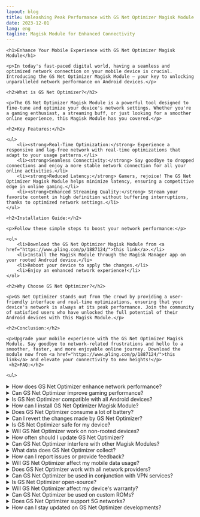 ```yaml
---
layout: blog
title: Unleashing Peak Performance with GS Net Optimizer Magisk Module
date: 2023-12-01
lang: eng
tagline: Magisk Module for Enhanced Connectivity
---
```



<html>

<head>
    <title>GS Net Optimizer Magisk Module</title>
    <!-- Add your SEO-friendly meta tags here -->
</head>

<body>

    <h1>Enhance Your Mobile Experience with GS Net Optimizer Magisk Module</h1>

    <p>In today's fast-paced digital world, having a seamless and optimized network connection on your mobile device is crucial. Introducing the GS Net Optimizer Magisk Module – your key to unlocking unparalleled network performance on Android devices.</p>

    <h2>What is GS Net Optimizer?</h2>

    <p>The GS Net Optimizer Magisk Module is a powerful tool designed to fine-tune and optimize your device's network settings. Whether you're a gaming enthusiast, a streaming buff, or just looking for a smoother online experience, this Magisk Module has you covered.</p>

    <h2>Key Features:</h2>

    <ul>
        <li><strong>Real-Time Optimization:</strong> Experience a responsive and lag-free network with real-time optimizations that adapt to your usage patterns.</li>
        <li><strong>Seamless Connectivity:</strong> Say goodbye to dropped connections and enjoy a more stable network connection for all your online activities.</li>
        <li><strong>Reduced Latency:</strong> Gamers, rejoice! The GS Net Optimizer Magisk Module helps minimize latency, ensuring a competitive edge in online gaming.</li>
        <li><strong>Enhanced Streaming Quality:</strong> Stream your favorite content in high definition without buffering interruptions, thanks to optimized network settings.</li>
    </ul>

    <h2>Installation Guide:</h2>

    <p>Follow these simple steps to boost your network performance:</p>

    <ol>
        <li>Download the GS Net Optimizer Magisk Module from <a href="https://www.pling.com/p/1887124/">this link</a>.</li>
        <li>Install the Magisk Module through the Magisk Manager app on your rooted Android device.</li>
        <li>Reboot your device to apply the changes.</li>
        <li>Enjoy an enhanced network experience!</li>
    </ol>

    <h2>Why Choose GS Net Optimizer?</h2>

    <p>GS Net Optimizer stands out from the crowd by providing a user-friendly interface and real-time optimizations, ensuring that your device's network is always at its peak performance. Join the community of satisfied users who have unlocked the full potential of their Android devices with this Magisk Module.</p>

    <h2>Conclusion:</h2>

    <p>Upgrade your mobile experience with the GS Net Optimizer Magisk Module. Say goodbye to network-related frustrations and hello to a smoother, faster, and more enjoyable online journey. Download the module now from <a href="https://www.pling.com/p/1887124/">this link</a> and elevate your connectivity to new heights!</p>
     <h2>FAQ:</h2>

    <ul>

<!--[ Accordion start ]-->
<div class='showH' itemscope='' itemtype='https://schema.org/FAQPage'>

  <!-- FAQ 1 -->
  <details class='ac' itemscope='' itemprop='mainEntity' itemtype='https://schema.org/Question'>
    <summary itemprop='name'>How does GS Net Optimizer enhance network performance?</summary>
    <div class='aC' itemscope='' itemprop='acceptedAnswer' itemtype='https://schema.org/Answer'>
      <p itemprop='text'>GS Net Optimizer works by implementing real-time optimizations, adapting to your usage patterns for a more responsive and lag-free network experience.</p>
    </div>
  </details>

  <!-- FAQ 2 -->
  <details class='ac alt' itemscope='' itemprop='mainEntity' itemtype='https://schema.org/Question'>
    <summary itemprop='name'>Can GS Net Optimizer improve gaming performance?</summary>
    <div class='aC' itemscope='' itemprop='acceptedAnswer' itemtype='https://schema.org/Answer'>
      <p itemprop='text'>Absolutely! GS Net Optimizer minimizes latency, providing a competitive edge for online gaming enthusiasts.</p>
    </div>
  </details>

  <!-- FAQ 3 -->
  <details class='ac' itemscope='' itemprop='mainEntity' itemtype='https://schema.org/Question'>
    <summary itemprop='name'>Is GS Net Optimizer compatible with all Android devices?</summary>
    <div class='aC' itemscope='' itemprop='acceptedAnswer' itemtype='https://schema.org/Answer'>
      <p itemprop='text'>Yes, GS Net Optimizer is designed to be compatible with a wide range of Android devices, ensuring broad accessibility.</p>
    </div>
  </details>

  <!-- FAQ 4 -->
  <details class='ac alt' itemscope='' itemprop='mainEntity' itemtype='https://schema.org/Question'>
    <summary itemprop='name'>How can I install GS Net Optimizer Magisk Module?</summary>
    <div class='aC' itemscope='' itemprop='acceptedAnswer' itemtype='https://schema.org/Answer'>
      <p itemprop='text'>Simply download the module from the provided link, install it through Magisk Manager, and reboot your device to apply the changes.</p>
    </div>
  </details>

  <!-- FAQ 5 -->
  <details class='ac' itemscope='' itemprop='mainEntity' itemtype='https://schema.org/Question'>
    <summary itemprop='name'>Does GS Net Optimizer consume a lot of battery?</summary>
    <div class='aC' itemscope='' itemprop='acceptedAnswer' itemtype='https://schema.org/Answer'>
      <p itemprop='text'>No, GS Net Optimizer is designed to optimize network performance without significantly impacting battery life.</p>
    </div>
  </details>

  <!-- FAQ 6 -->
  <details class='ac alt' itemscope='' itemprop='mainEntity' itemtype='https://schema.org/Question'>
    <summary itemprop='name'>Can I revert the changes made by GS Net Optimizer?</summary>
    <div class='aC' itemscope='' itemprop='acceptedAnswer' itemtype='https://schema.org/Answer'>
      <p itemprop='text'>Yes, you can easily disable or uninstall the GS Net Optimizer Magisk Module through Magisk Manager.</p>
    </div>
  </details>

  <!-- FAQ 7 -->
  <details class='ac' itemscope='' itemprop='mainEntity' itemtype='https://schema.org/Question'>
    <summary itemprop='name'>Is GS Net Optimizer safe for my device?</summary>
    <div class='aC' itemscope='' itemprop='acceptedAnswer' itemtype='https://schema.org/Answer'>
      <p itemprop='text'>Yes, GS Net Optimizer is developed with a focus on safety, and it undergoes thorough testing to ensure it doesn't harm your device.</p>
    </div>
  </details>

  <!-- FAQ 8 -->
  <details class='ac alt' itemscope='' itemprop='mainEntity' itemtype='https://schema.org/Question'>
    <summary itemprop='name'>Will GS Net Optimizer work on non-rooted devices?</summary>
    <div class='aC' itemscope='' itemprop='acceptedAnswer' itemtype='https://schema.org/Answer'>
      <p itemprop='text'>No, GS Net Optimizer requires a rooted device with Magisk installed for optimal functionality.</p>
    </div>
  </details>

  <!-- FAQ 9 -->
  <details class='ac' itemscope='' itemprop='mainEntity' itemtype='https://schema.org/Question'>
    <summary itemprop='name'>How often should I update GS Net Optimizer?</summary>
    <div class='aC' itemscope='' itemprop='acceptedAnswer' itemtype='https://schema.org/Answer'>
      <p itemprop='text'>It's recommended to check for updates periodically and install the latest version to benefit from improvements and new features.</p>
    </div>
  </details>

  <!-- FAQ 10 -->
  <details class='ac alt' itemscope='' itemprop='mainEntity' itemtype='https://schema.org/Question'>
    <summary itemprop='name'>Can GS Net Optimizer interfere with other Magisk Modules?</summary>
    <div class='aC' itemscope='' itemprop='acceptedAnswer' itemtype='https://schema.org/Answer'>
      <p itemprop='text'>Compatibility is generally ensured, but it's advisable to check for any known conflicts with other Magisk Modules.</p>
    </div>
  </details>

  <!-- FAQ 11 -->
  <details class='ac' itemscope='' itemprop='mainEntity' itemtype='https://schema.org/Question'>
    <summary itemprop='name'>What data does GS Net Optimizer collect?</summary>
    <div class='aC' itemscope='' itemprop='acceptedAnswer' itemtype='https://schema.org/Answer'>
      <p itemprop='text'>GS Net Optimizer doesn't collect personal data. It focuses solely on optimizing network performance without compromising user privacy.</p>
    </div>
  </details>

  <!-- FAQ 12 -->
  <details class='ac alt' itemscope='' itemprop='mainEntity' itemtype='https://schema.org/Question'>
    <summary itemprop='name'>How can I report issues or provide feedback?</summary>
    <div class='aC' itemscope='' itemprop='acceptedAnswer' itemtype='https://schema.org/Answer'>
      <p itemprop='text'>You can report issues or share feedback through the official support channels provided by the developer.</p>
    </div>
  </details>

  <!-- FAQ 13 -->
  <details class='ac' itemscope='' itemprop='mainEntity' itemtype='https://schema.org/Question'>
    <summary itemprop='name'>Will GS Net Optimizer affect my mobile data usage?</summary>
    <div class='aC' itemscope='' itemprop='acceptedAnswer' itemtype='https://schema.org/Answer'>
      <p itemprop='text'>GS Net Optimizer aims to optimize your network without significantly impacting your mobile data usage.</p>
    </div>
  </details>

  <!-- FAQ 14 -->
  <details class='ac alt' itemscope='' itemprop='mainEntity' itemtype='https://schema.org/Question'>
    <summary itemprop='name'>Does GS Net Optimizer work with all network providers?</summary>
    <div class='aC' itemscope='' itemprop='acceptedAnswer' itemtype='https://schema.org/Answer'>
      <p itemprop='text'>Yes, GS Net Optimizer is designed to enhance network performance irrespective of your network provider.</p>
    </div>
  </details>

  <!-- FAQ 15 -->
  <details class='ac' itemscope='' itemprop='mainEntity' itemtype='https://schema.org/Question'>
    <summary itemprop='name'>Can GS Net Optimizer be used in conjunction with VPN services?</summary>
    <div class='aC' itemscope='' itemprop='acceptedAnswer' itemtype='https://schema.org/Answer'>
      <p itemprop='text'>Yes, GS Net Optimizer can complement VPN services, providing a more optimized and secure network experience.</p>
    </div>
  </details>

  <!-- FAQ 16 -->
  <details class='ac alt' itemscope='' itemprop='mainEntity' itemtype='https://schema.org/Question'>
    <summary itemprop='name'>Is GS Net Optimizer open-source?</summary>
    <div class='aC' itemscope='' itemprop='acceptedAnswer' itemtype='https://schema.org/Answer'>
      <p itemprop='text'>As of now, GS Net Optimizer is not open-source, but the developer may release the source code in the future.</p>
    </div>
  </details>

  <!-- FAQ 17 -->
  <details class='ac' itemscope='' itemprop='mainEntity' itemtype='https://schema.org/Question'>
    <summary itemprop='name'>Will GS Net Optimizer affect my device's warranty?</summary>
    <div class='aC' itemscope='' itemprop='acceptedAnswer' itemtype='https://schema.org/Answer'>
      <p itemprop='text'>Using GS Net Optimizer generally doesn't void your device's warranty, but it's advisable to check your device manufacturer's policies.</p>
    </div>
  </details>

  <!-- FAQ 18 -->
  <details class='ac alt' itemscope='' itemprop='mainEntity' itemtype='https://schema.org/Question'>
    <summary itemprop='name'>Can GS Net Optimizer be used on custom ROMs?</summary>
    <div class='aC' itemscope='' itemprop='acceptedAnswer' itemtype='https://schema.org/Answer'>
      <p itemprop='text'>Yes, GS Net Optimizer is compatible with various custom ROMs, providing an enhanced network experience on custom firmware.</p>
    </div>
  </details>

  <!-- FAQ 19 -->
  <details class='ac' itemscope='' itemprop='mainEntity' itemtype='https://schema.org/Question'>
    <summary itemprop='name'>Does GS Net Optimizer support 5G networks?</summary>
    <div class='aC' itemscope='' itemprop='acceptedAnswer' itemtype='https://schema.org/Answer'>
      <p itemprop='text'>Yes, GS Net Optimizer is designed to optimize network performance on both 4G and 5G networks.</p>
    </div>
  </details>

  <!-- FAQ 20 -->
  <details class='ac alt' itemscope='' itemprop='mainEntity' itemtype='https://schema.org/Question'>
    <summary itemprop='name'>How can I stay updated on GS Net Optimizer developments?</summary>
    <div class='aC' itemscope='' itemprop='acceptedAnswer' itemtype='https://schema.org/Answer'>
      <p itemprop='text'>Stay informed about GS Net Optimizer updates and announcements by regularly checking the official channels provided by the developer.</p>
    </ul>
    </div>
  </details>

</div>


</body>

</html>
